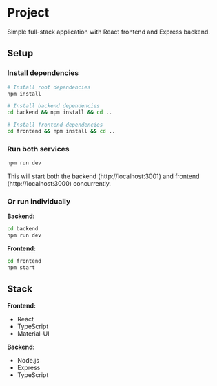 # Project

Simple full-stack application with React frontend and Express backend.

## Setup

### Install dependencies
```bash
# Install root dependencies
npm install

# Install backend dependencies
cd backend && npm install && cd ..

# Install frontend dependencies
cd frontend && npm install && cd ..
```

### Run both services
```bash
npm run dev
```

This will start both the backend (http://localhost:3001) and frontend (http://localhost:3000) concurrently.

### Or run individually

**Backend:**
```bash
cd backend
npm run dev
```

**Frontend:**
```bash
cd frontend
npm start
```

## Stack

**Frontend:**
- React
- TypeScript
- Material-UI

**Backend:**
- Node.js
- Express
- TypeScript

